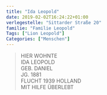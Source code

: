 ```yaml
---
title: "Ida Leopold"
date: 2019-02-02T16:24:22+01:00
verlegestelle: "Sittarder Straße 20"
familie: "Familie Leopold"
Tags: ["Lion Leopold"]
Categories: ["Menschen"]
---
```


> HIER WOHNTE <br />
> IDA LEOPOLD <br />
> GEB. DANIEL <br />
> JG. 1881 <br />
> FLUCHT 1939 HOLLAND <br />
> MIT HILFE ÜBERLEBT <br />